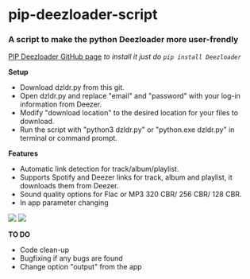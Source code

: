 # pip-deezloader-script
### A script to make the python Deezloader more user-frendly

[PIP Deezloader GitHub page](https://github.com/An0nimia/deezloader)
*to install it just do `pip install Deezloader`*

**Setup**
  - Download dzldr.py from this git.
  - Open dzldr.py and replace "email" and "password" with your log-in information from Deezer.
  - Modify "download location" to the desired location for your files to download.
  - Run the script with "python3 dzldr.py" or "python.exe dzldr.py" in terminal or command prompt.

**Features**
  - Automatic link detection for track/album/playlist.
  - Supports Spotify and Deezer links for track, album and playlist, it downloads them from Deezer.
  - Sound quality options for Flac or MP3 320 CBR/ 256 CBR/ 128 CBR.
  - In app parameter changing
  
![](https://i.postimg.cc/JnBgJGdc/Untitled1.png)
![](https://i.postimg.cc/5tWF1GW4/Untitled2.png)

**TO DO**
  - Code clean-up
  - Bugfixing if any bugs are found
  - Change option "output" from the app
